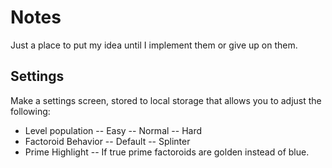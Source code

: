 # Notes

Just a place to put my idea until I implement them or give up on them.

## Settings

Make a settings screen, stored to local storage that allows you to adjust the following:

- Level population
-- Easy
-- Normal
-- Hard
- Factoroid Behavior
-- Default
-- Splinter
- Prime Highlight
-- If true prime factoroids are golden instead of blue.

